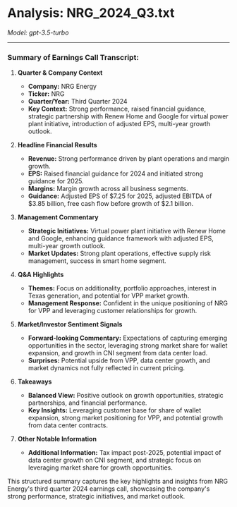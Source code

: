 # Analysis: NRG_2024_Q3.txt

*Model: gpt-3.5-turbo*

---

### Summary of Earnings Call Transcript:

1. **Quarter & Company Context**
   - **Company:** NRG Energy
   - **Ticker:** NRG
   - **Quarter/Year:** Third Quarter 2024
   - **Key Context:** Strong performance, raised financial guidance, strategic partnership with Renew Home and Google for virtual power plant initiative, introduction of adjusted EPS, multi-year growth outlook.

2. **Headline Financial Results**
   - **Revenue:** Strong performance driven by plant operations and margin growth.
   - **EPS:** Raised financial guidance for 2024 and initiated strong guidance for 2025.
   - **Margins:** Margin growth across all business segments.
   - **Guidance:** Adjusted EPS of $7.25 for 2025, adjusted EBITDA of $3.85 billion, free cash flow before growth of $2.1 billion.

3. **Management Commentary**
   - **Strategic Initiatives:** Virtual power plant initiative with Renew Home and Google, enhancing guidance framework with adjusted EPS, multi-year growth outlook.
   - **Market Updates:** Strong plant operations, effective supply risk management, success in smart home segment.

4. **Q&A Highlights**
   - **Themes:** Focus on additionality, portfolio approaches, interest in Texas generation, and potential for VPP market growth.
   - **Management Response:** Confident in the unique positioning of NRG for VPP and leveraging customer relationships for growth.

5. **Market/Investor Sentiment Signals**
   - **Forward-looking Commentary:** Expectations of capturing emerging opportunities in the sector, leveraging strong market share for wallet expansion, and growth in CNI segment from data center load.
   - **Surprises:** Potential upside from VPP, data center growth, and market dynamics not fully reflected in current pricing.

6. **Takeaways**
   - **Balanced View:** Positive outlook on growth opportunities, strategic partnerships, and financial performance.
   - **Key Insights:** Leveraging customer base for share of wallet expansion, strong market positioning for VPP, and potential growth from data center contracts.

7. **Other Notable Information**
   - **Additional Information:** Tax impact post-2025, potential impact of data center growth on CNI segment, and strategic focus on leveraging market share for growth opportunities.

This structured summary captures the key highlights and insights from NRG Energy's third quarter 2024 earnings call, showcasing the company's strong performance, strategic initiatives, and market outlook.